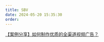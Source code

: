 ```yaml
---
title: SBV
date: 2024-05-20 15:35:30
order: 
---
```


[【案例分享】如何制作优质的全渠道视频广告？](https://learningconsole.amazonadvertising.com/student/path/53714/activity/105359)
